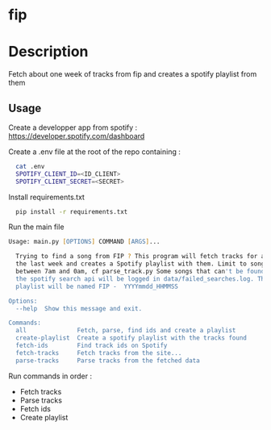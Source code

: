 # fip


# Description

Fetch about one week of tracks from fip and creates a spotify playlist from them


## Usage 

Create a developper app from spotify : 
https://developer.spotify.com/dashboard

Create a .env file at the root of the repo containing : 
```zsh
  cat .env
  SPOTIFY_CLIENT_ID=<ID_CLIENT>
  SPOTIFY_CLIENT_SECRET=<SECRET>
```

Install requirements.txt

```zsh
  pip install -r requirements.txt
```

Run the main file

```zsh
Usage: main.py [OPTIONS] COMMAND [ARGS]...

  Trying to find a song from FIP ? This program will fetch tracks for about
  the last week and creates a Spotify playlist with them. Limit to songs aired
  between 7am and 0am, cf parse_track.py Some songs that can't be found using
  the spotify search api will be logged in data/failed_searches.log. The
  playlist will be named FIP -  YYYYmmdd_HHMMSS

Options:
  --help  Show this message and exit.

Commands:
  all              Fetch, parse, find ids and create a playlist
  create-playlist  Create a spotify playlist with the tracks found
  fetch-ids        Find track ids on Spotify
  fetch-tracks     Fetch tracks from the site...
  parse-tracks     Parse tracks from the fetched data
```

Run commands in order : 
* Fetch tracks
* Parse tracks
* Fetch ids
* Create playlist
